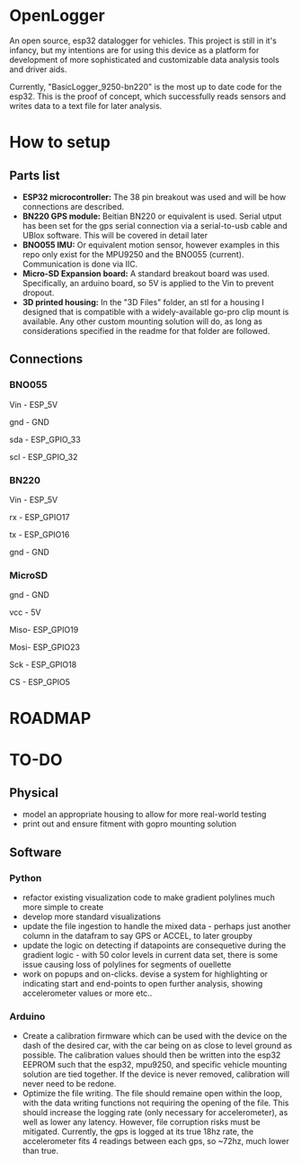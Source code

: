 # OpenLogger
An open source, esp32 datalogger for vehicles. This project is still in it's infancy, but my intentions are for using this device as a platform for development of more sophisticated and customizable data analysis tools and driver aids.

Currently, "BasicLogger_9250-bn220" is the most up to date code for the esp32. This is the proof of concept, which successfully reads sensors and writes data to a text file for later analysis.

# How to setup

## Parts list
- **ESP32 microcontroller:** The 38 pin breakout was used and will be how connections are described.
- **BN220 GPS module:** Beitian BN220 or equivalent is used. Serial utput has been set for the gps serial connection via a serial-to-usb cable and UBlox software. This will be covered in detail later
- **BNO055 IMU:** Or equivalent motion sensor, however examples in this repo only exist for the MPU9250 and the BNO055 (current). Communication is done via IIC.
- **Micro-SD Expansion board:** A standard breakout board was used. Specifically, an arduino board, so 5V is applied to the Vin to prevent dropout.
- **3D printed housing:** In the "3D Files" folder, an stl for a housing I designed that is compatible with a widely-available go-pro clip mount is available. Any other custom mounting solution will do, as long as considerations specified in the readme for that folder are followed.


## Connections

### BNO055
Vin - ESP_5V

gnd - GND

sda - ESP_GPIO_33

scl - ESP_GPIO_32


### BN220
Vin - ESP_5V

rx  - ESP_GPIO17

tx  - ESP_GPIO16

gnd - GND

### MicroSD
gnd - GND

vcc - 5V

Miso- ESP_GPIO19

Mosi- ESP_GPIO23

Sck - ESP_GPIO18

CS  - ESP_GPIO5


# ROADMAP


# TO-DO

## Physical
- model an appropriate housing to allow for more real-world testing
- print out and ensure fitment with gopro mounting solution


## Software

### Python
- refactor existing visualization code to make gradient polylines much more simple to create
- develop more standard visualizations
- update the file ingestion to handle the mixed data - perhaps just another column in the datafram to say GPS or ACCEL, to later groupby
- update the logic on detecting if datapoints are consequetive during the gradient logic - with 50 color levels in current data set, there is some issue causing loss of polylines for segments of ouellette
- work on popups and on-clicks. devise a system for highlighting or indicating start and end-points to open  further analysis, showing accelerometer values or more etc..


### Arduino
- Create a calibration firmware which can be used with the device on the dash of the desired car, with the car being on as close to level ground as possible. The calibration values should then be written into the esp32 EEPROM such that the esp32, mpu9250, and specific vehicle mounting solution are tied together. If the device is never removed, calibration will never need to be redone.
- Optimize the file writing. The file should remaine open within the loop, with the data writing functions not requiring the opening of the file. This should increase the logging rate (only necessary for accelerometer), as well as lower any latency. However, file corruption risks must be mitigated. Currently, the gps is logged at its true 18hz rate, the accelerometer fits 4 readings between each gps, so ~72hz, much lower than true. 
